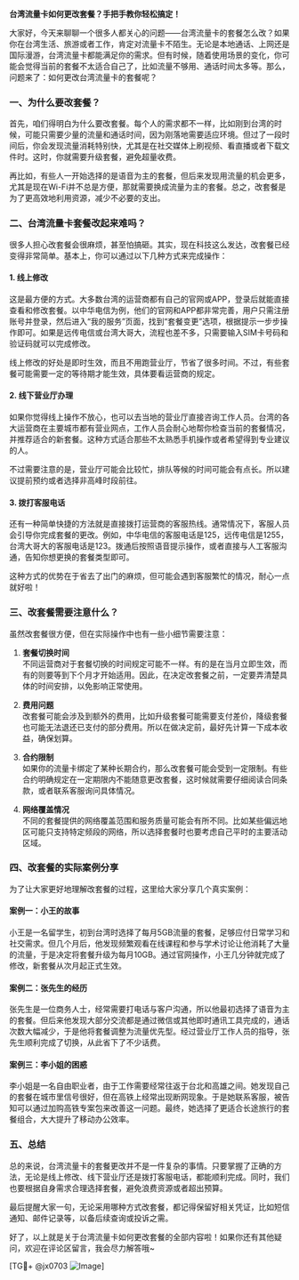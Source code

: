 **台湾流量卡如何更改套餐？手把手教你轻松搞定！**

大家好，今天来聊聊一个很多人都关心的问题——台湾流量卡的套餐怎么改？如果你在台湾生活、旅游或者工作，肯定对流量卡不陌生。无论是本地通话、上网还是国际漫游，台湾流量卡都能满足你的需求。但有时候，随着使用场景的变化，你可能会觉得当前的套餐不太适合自己了，比如流量不够用、通话时间太多等。那么，问题来了：如何更改台湾流量卡的套餐呢？

### 一、为什么要改套餐？

首先，咱们得明白为什么要改套餐。每个人的需求都不一样，比如刚到台湾的时候，可能只需要少量的流量和通话时间，因为刚落地需要适应环境。但过了一段时间后，你会发现流量消耗特别快，尤其是在社交媒体上刷视频、看直播或者下载文件时。这时，你就需要升级套餐，避免超量收费。

再比如，有些人一开始选择的是语音为主的套餐，但后来发现用流量的机会更多，尤其是现在Wi-Fi并不总是方便，那就需要换成流量为主的套餐。总之，改套餐是为了更高效地利用资源，减少不必要的支出。

### 二、台湾流量卡套餐改起来难吗？

很多人担心改套餐会很麻烦，甚至怕搞砸。其实，现在科技这么发达，改套餐已经变得非常简单。基本上，你可以通过以下几种方式来完成操作：

#### 1. **线上修改**
这是最方便的方式。大多数台湾的运营商都有自己的官网或APP，登录后就能直接查看和修改套餐。以中华电信为例，他们的官网和APP都非常完善，用户只需注册账号并登录，然后进入“我的服务”页面，找到“套餐变更”选项，根据提示一步步操作即可。如果是远传电信或台湾大哥大，流程也差不多，只需要输入SIM卡号码和验证码就可以完成修改。

线上修改的好处是即时生效，而且不用跑营业厅，节省了很多时间。不过，有些套餐可能需要一定的等待期才能生效，具体要看运营商的规定。

#### 2. **线下营业厅办理**
如果你觉得线上操作不放心，也可以去当地的营业厅直接咨询工作人员。台湾的各大运营商在主要城市都有营业网点，工作人员会耐心地帮你检查当前的套餐情况，并推荐适合的新套餐。这种方式适合那些不太熟悉手机操作或者希望得到专业建议的人。

不过需要注意的是，营业厅可能会比较忙，排队等候的时间可能会有点长。所以建议提前预约或者选择非高峰时段前往。

#### 3. **拨打客服电话**
还有一种简单快捷的方法就是直接拨打运营商的客服热线。通常情况下，客服人员会引导你完成套餐的更改。例如，中华电信的客服电话是125，远传电信是1255，台湾大哥大的客服电话是123。拨通后按照语音提示操作，或者直接与人工客服沟通，告知你想更换的套餐类型即可。

这种方式的优势在于省去了出门的麻烦，但可能会遇到客服繁忙的情况，耐心一点就好啦！

### 三、改套餐需要注意什么？

虽然改套餐很方便，但在实际操作中也有一些小细节需要注意：

1. **套餐切换时间**  
   不同运营商对于套餐切换的时间规定可能不一样。有的是在当月立即生效，而有的则要等到下个月才开始适用。因此，在决定改套餐之前，一定要弄清楚具体的时间安排，以免影响正常使用。

2. **费用问题**  
   改套餐可能会涉及到额外的费用，比如升级套餐可能需要支付差价，降级套餐也可能无法退还已支付的部分费用。所以在做决定前，最好先计算一下成本收益，确保划算。

3. **合约限制**  
   如果你的流量卡绑定了某种长期合约，那么改套餐可能会受到一定限制。有些合约明确规定在一定期限内不能随意更改套餐，这时候就需要仔细阅读合同条款，或者联系客服询问具体情况。

4. **网络覆盖情况**  
   不同的套餐提供的网络覆盖范围和服务质量可能会有所不同。比如某些偏远地区可能只支持特定频段的网络，所以选择套餐时也要考虑自己平时的主要活动区域。

### 四、改套餐的实际案例分享

为了让大家更好地理解改套餐的过程，这里给大家分享几个真实案例：

#### 案例一：小王的故事  
小王是一名留学生，初到台湾时选择了每月5GB流量的套餐，足够应付日常学习和社交需求。但几个月后，他发现频繁观看在线课程和参与学术讨论让他消耗了大量的流量，于是决定将套餐升级为每月10GB。通过官网操作，小王几分钟就完成了修改，新套餐从次月起正式生效。

#### 案例二：张先生的经历  
张先生是一位商务人士，经常需要打电话与客户沟通，所以他最初选择了语音为主的套餐。但后来他发现大部分交流都是通过微信或其他即时通讯工具完成的，通话次数大幅减少，于是他将套餐调整为流量优先型。经过营业厅工作人员的指导，张先生顺利完成了切换，从此省下了不少话费。

#### 案例三：李小姐的困惑  
李小姐是一名自由职业者，由于工作需要经常往返于台北和高雄之间。她发现自己的套餐在城市里信号很好，但在高铁上经常出现断网现象。于是她联系客服，被告知可以通过加购高铁专案包来改善这一问题。最终，她选择了更适合长途旅行的套餐组合，大大提升了移动办公效率。

### 五、总结

总的来说，台湾流量卡的套餐更改并不是一件复杂的事情。只要掌握了正确的方法，无论是线上修改、线下营业厅还是拨打客服电话，都能顺利完成。同时，我们也要根据自身需求合理选择套餐，避免浪费资源或者超出预算。

最后提醒大家一句，无论采用哪种方式改套餐，都记得保留好相关凭证，比如短信通知、邮件记录等，以备后续查询或投诉之需。

好了，以上就是关于台湾流量卡如何更改套餐的全部内容啦！如果你还有其他疑问，欢迎在评论区留言，我会尽力解答哦~

[TG💪+ @jx0703 ![Image](https://github.com/user-attachments/assets/dbca1d08-cadb-493c-b0ec-ad6f7a83f270)]